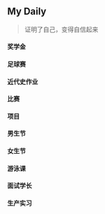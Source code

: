 My Daily
-------- 
> 证明了自己，变得自信起来

#### 奖学金

#### 足球赛

#### 近代史作业

#### 比赛

#### 项目

#### 男生节

#### 女生节

#### 游泳课

#### 面试学长

#### 生产实习


